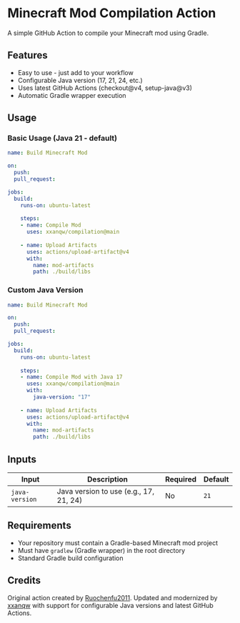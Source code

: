 # Minecraft Mod Compilation Action

A simple GitHub Action to compile your Minecraft mod using Gradle.

## Features

- Easy to use - just add to your workflow
- Configurable Java version (17, 21, 24, etc.)
- Uses latest GitHub Actions (checkout@v4, setup-java@v3)
- Automatic Gradle wrapper execution

## Usage

### Basic Usage (Java 21 - default)

```yaml
name: Build Minecraft Mod

on:
  push:
  pull_request:

jobs:
  build:
    runs-on: ubuntu-latest
    
    steps:
    - name: Compile Mod
      uses: xxanqw/compilation@main
      
    - name: Upload Artifacts
      uses: actions/upload-artifact@v4
      with:
        name: mod-artifacts
        path: ./build/libs
```

### Custom Java Version

```yaml
name: Build Minecraft Mod

on:
  push:
  pull_request:

jobs:
  build:
    runs-on: ubuntu-latest
    
    steps:
    - name: Compile Mod with Java 17
      uses: xxanqw/compilation@main
      with:
        java-version: "17"
      
    - name: Upload Artifacts
      uses: actions/upload-artifact@v4
      with:
        name: mod-artifacts
        path: ./build/libs
```

## Inputs

| Input | Description | Required | Default |
|-------|-------------|----------|---------|
| `java-version` | Java version to use (e.g., 17, 21, 24) | No | `21` |

## Requirements

- Your repository must contain a Gradle-based Minecraft mod project
- Must have `gradlew` (Gradle wrapper) in the root directory
- Standard Gradle build configuration

## Credits

Original action created by [Ruochenfu2011](https://github.com/Ruochenfu2011). Updated and modernized by [xxanqw](https://github.com/xxanqw) with support for configurable Java versions and latest GitHub Actions.
